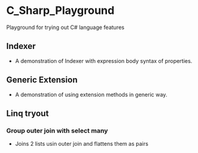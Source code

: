 # C_Sharp_Playground
Playground for trying out C# language features

## Indexer
* A demonstration of Indexer with expression body syntax of properties.

## Generic Extension
* A demonstration of using extension methods in generic way.

## Linq tryout

### Group outer join with select many
* Joins 2 lists usin outer join and flattens them as pairs
